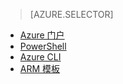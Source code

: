 > [AZURE.SELECTOR]
- [Azure 门户](../articles/virtual-network/virtual-networks-create-vnet-arm-pportal.md)
- [PowerShell](../articles/virtual-network/virtual-networks-create-vnet-arm-ps.md)
- [Azure CLI](../articles/virtual-network/virtual-networks-create-vnet-arm-cli.md)
- [ARM 模板](../articles/virtual-network/virtual-networks-create-vnet-arm-template-click.md)